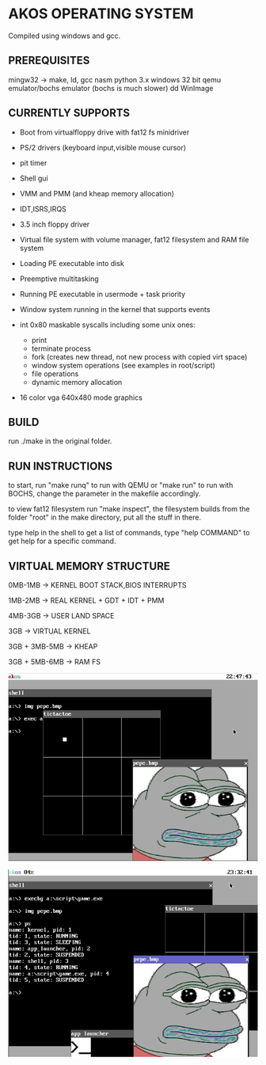 # AKOS OPERATING SYSTEM

Compiled using windows and gcc.

## PREREQUISITES

mingw32 -> make, ld, gcc
nasm
python 3.x
windows 32 bit
qemu emulator/bochs emulator (bochs is much slower)
dd
WinImage

## CURRENTLY SUPPORTS

- Boot from virtualfloppy drive with fat12 fs minidriver

- PS/2 drivers (keyboard input,visible mouse cursor)

- pit timer

- Shell gui

- VMM and PMM (and kheap memory allocation)

- IDT,ISRS,IRQS

- 3.5 inch floppy driver

- Virtual file system with volume manager, fat12 filesystem and RAM file system

- Loading PE executable into disk

- Preemptive multitasking

- Running PE executable in usermode + task priority

- Window system running in the kernel that supports events

- int 0x80 maskable syscalls including some unix ones:
	- print
	- terminate process
	- fork (creates new thread, not new process with copied virt space)
	- window system operations (see examples in root/script)
	- file operations
	- dynamic memory allocation

- 16 color vga 640x480 mode graphics

## BUILD

run ./make in the original folder.

## RUN INSTRUCTIONS

to start, run "make runq" to run with QEMU or "make run" to run with BOCHS, change the parameter in the makefile accordingly.

to view fat12 filesystem run "make inspect", the filesystem builds from the folder "root" in the make directory, put all the stuff in there.

type help in the shell to get a list of commands, type "help COMMAND" to get help for a specific command.

## VIRTUAL MEMORY STRUCTURE

0MB-1MB -> KERNEL BOOT STACK,BIOS INTERRUPTS

1MB-2MB -> REAL KERNEL + GDT + IDT + PMM

4MB-3GB -> USER LAND SPACE

3GB -> VIRTUAL KERNEL

3GB + 3MB-5MB -> KHEAP

3GB + 5MB-6MB -> RAM FS

![Screenshot of the operating system](screenshot.png "The AKOS Operating System")

![Screenshot of the operating system #2](screenshot_1.png "The AKOS Operating System")